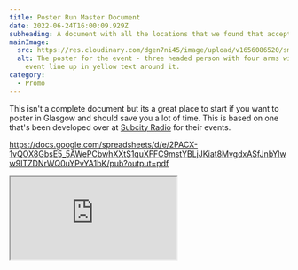 ```yaml
---
title: Poster Run Master Document
date: 2022-06-24T16:00:09.929Z
subheading: A document with all the locations that we found that accept event posters
mainImage:
  src: https://res.cloudinary.com/dgen7ni45/image/upload/v1656086520/small_poster__Line_Up_Announcement_Panel_1_copy_s2puoj.png
  alt: The poster for the event - three headed person with four arms with the
    event line up in yellow text around it.
category:
  - Promo
---
```

This isn't a complete document but its a great place to start if you want to poster in Glasgow and should save you a lot of time. This is based on one that's been developed over at [Subcity Radio](www.subcity.live) for their events.

https://docs.google.com/spreadsheets/d/e/2PACX-1vQOX8GbsE5_5AWePCbwhXXtS1quXFFC9mstYBLjJKiat8MvgdxASfJnbYlww9ITZDNrWQ0uYPvYA1bK/pub?output=pdf 

<iframe src="https://docs.google.com/spreadsheets/d/e/2PACX-1vQOX8GbsE5_5AWePCbwhXXtS1quXFFC9mstYBLjJKiat8MvgdxASfJnbYlww9ITZDNrWQ0uYPvYA1bK/pubhtml?widget=true&amp;headers=false"></iframe>